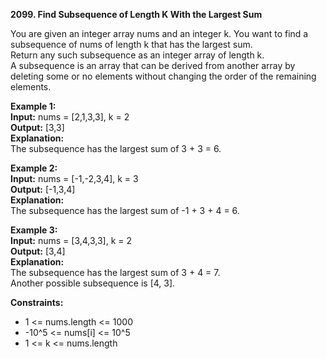 **2099. Find Subsequence of Length K With the Largest Sum**  

You are given an integer array nums and an integer k. You want to find a subsequence of nums of length k that has the largest sum.  
Return any such subsequence as an integer array of length k.  
A subsequence is an array that can be derived from another array by deleting some or no elements without changing the order of the remaining elements.  

**Example 1:**  
**Input:** nums = [2,1,3,3], k = 2  
**Output:** [3,3]  
**Explanation:**  
The subsequence has the largest sum of 3 + 3 = 6.  

**Example 2:**  
**Input:** nums = [-1,-2,3,4], k = 3  
**Output:** [-1,3,4]  
**Explanation:**  
The subsequence has the largest sum of -1 + 3 + 4 = 6.  

**Example 3:**  
**Input:** nums = [3,4,3,3], k = 2  
**Output:** [3,4]  
**Explanation:**  
The subsequence has the largest sum of 3 + 4 = 7.  
Another possible subsequence is [4, 3].  

**Constraints:**
- 1 <= nums.length <= 1000
- -10^5 <= nums[i] <= 10^5
- 1 <= k <= nums.length
